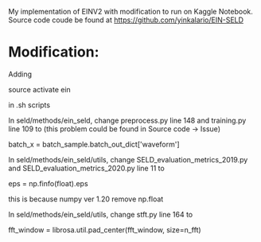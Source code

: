 My implementation of EINV2 with modification to run on Kaggle Notebook. Source code coude be found at https://github.com/yinkalario/EIN-SELD

# Modification:
Adding

   source activate ein
   
in .sh scripts

In seld/methods/ein_seld, change preprocess.py line 148 and training.py line 109 to (this problem could be found in Source code -> Issue)

   batch_x = batch_sample.batch_out_dict['waveform']

In seld/methods/ein_seld/utils, change SELD_evaluation_metrics_2019.py and SELD_evaluation_metrics_2020.py line 11 to 

   eps = np.finfo(float).eps
   
this is because numpy ver 1.20 remove np.float

In seld/methods/ein_seld/utils, change stft.py line 164 to

   fft_window = librosa.util.pad_center(fft_window, size=n_fft)



